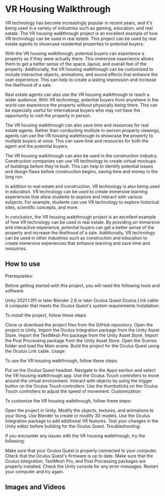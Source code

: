 
# VR Housing Walkthrough
VR technology has become increasingly popular in recent years, and it's being used in a variety of industries such as gaming, education, and real estate. The VR housing walkthrough project is an excellent example of how VR technology can be used in real estate. This project can be used by real estate agents to showcase residential properties to potential buyers.

With the VR housing walkthrough, potential buyers can experience a property as if they were actually there. This immersive experience allows them to get a better sense of the space, layout, and overall feel of the property. Additionally, the VR housing walkthrough can be customized to include interactive objects, animations, and sound effects that enhance the user experience. This can help to create a lasting impression and increase the likelihood of a sale.

Real estate agents can also use the VR housing walkthrough to reach a wider audience. With VR technology, potential buyers from anywhere in the world can experience the property without physically being there. This can be especially useful for international buyers who may not have the opportunity to visit the property in person.

The VR housing walkthrough can also save time and resources for real estate agents. Rather than conducting multiple in-person property viewings, agents can use the VR housing walkthrough to showcase the property to multiple buyers at once. This can save time and resources for both the agent and the potential buyers.

The VR housing walkthrough can also be used in the construction industry. Construction companies can use VR technology to create virtual mockups of buildings before they're built. This can help to identify potential issues and design flaws before construction begins, saving time and money in the long run.

In addition to real estate and construction, VR technology is also being used in education. VR technology can be used to create immersive learning experiences that allow students to explore and interact with various subjects. For example, students can use VR technology to explore historical sites, scientific concepts, and more.

In conclusion, the VR housing walkthrough project is an excellent example of how VR technology can be used in real estate. By providing an immersive and interactive experience, potential buyers can get a better sense of the property and increase the likelihood of a sale. Additionally, VR technology can be used in other industries such as construction and education to create immersive experiences that enhance learning and save time and resources.


## How to use
Prerequisites:

Before getting started with this project, you will need the following tools and software:

Unity 2021.1.0f1 or later
Blender 2.8 or later
Oculus Quest
Oculus Link cable
A computer that meets the Oculus Quest's system requirements
Installation:

To install the project, follow these steps:

Clone or download the project files from the GitHub repository.
Open the project in Unity.
Import the Oculus Integration package from the Unity Asset Store.
Import the TextMesh Pro package from the Unity Asset Store.
Import the Post Processing package from the Unity Asset Store.
Open the Scenes folder and load the Main scene.
Build the project for the Oculus Quest using the Oculus Link cable.
Usage:

To use the VR housing walkthrough, follow these steps:

Put on the Oculus Quest headset.
Navigate to the Apps section and select the VR housing walkthrough app.
Use the Oculus Touch controllers to move around the virtual environment.
Interact with objects by using the trigger button on the Oculus Touch controllers.
Use the thumbsticks on the Oculus Touch controllers to adjust the speed of movement.
Customization:

To customize the VR housing walkthrough, follow these steps:

Open the project in Unity.
Modify the objects, textures, and animations to your liking.
Use Blender to create or modify 3D models.
Use the Oculus Integration package to add additional VR features.
Test your changes in the Unity editor before building for the Oculus Quest.
Troubleshooting:

If you encounter any issues with the VR housing walkthrough, try the following:

Make sure that your Oculus Quest is properly connected to your computer.
Check that the Oculus Quest's firmware is up to date.
Make sure that the Oculus Integration, TextMesh Pro, and Post Processing packages are properly installed.
Check the Unity console for any error messages.
Restart your computer and try again.
## Images and Videos